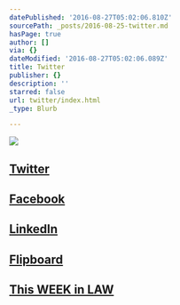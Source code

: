 ```yaml
---
datePublished: '2016-08-27T05:02:06.810Z'
sourcePath: _posts/2016-08-25-twitter.md
hasPage: true
author: []
via: {}
dateModified: '2016-08-27T05:02:06.089Z'
title: Twitter
publisher: {}
description: ''
starred: false
url: twitter/index.html
_type: Blurb

---
```

![](https://the-grid-user-content.s3-us-west-2.amazonaws.com/b4111a73-683c-4005-a3ab-31baa2cbc1c9.jpg)

## [Twitter][0]

## [Facebook][1]

## [LinkedIn][2]

## [Flipboard][3]

## [This WEEK in LAW][4]

[0]: http://twitter.com/dhowell "Twitter"
[1]: http://facebook.com/denisehowell "Facebook"
[2]: https://www.linkedin.com/in/denisehowell "LinkedIn"
[3]: https://flipboard.com/@dhowell "Flipboard"
[4]: https://twit.tv/shows/this-week-in-law "This WEEK in LAW"